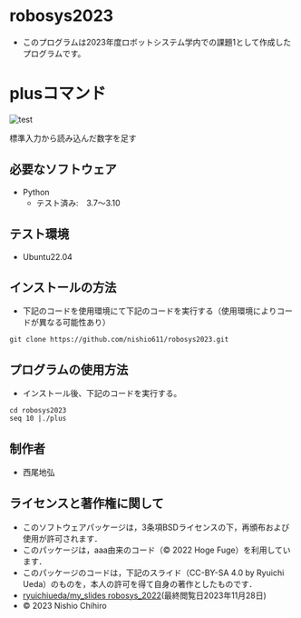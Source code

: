 # robosys2023
 * このプログラムは2023年度ロボットシステム学内での課題1として作成したプログラムです。

# plusコマンド
![test](https://github.com/nishio611/robosys2023/actions/workflows/test.yml/badge.svg)

標準入力から読み込んだ数字を足す

## 必要なソフトウェア
 * Python
   * テスト済み:　3.7～3.10

## テスト環境
 * Ubuntu22.04

## インストールの方法
 * 下記のコードを使用環境にて下記のコードを実行する（使用環境によりコードが異なる可能性あり）

```
git clone https://github.com/nishio611/robosys2023.git
```
## プログラムの使用方法
 * インストール後、下記のコードを実行する。
```
cd robosys2023
seq 10 |./plus
```
## 制作者
 * 西尾地弘

## ライセンスと著作権に関して
 * このソフトウェアパッケージは，3条項BSDライセンスの下，再頒布および使用が許可されます．
 * このパッケージは，aaa由来のコード（© 2022 Hoge Fuge）を利用しています．
 * このパッケージのコードは，下記のスライド（CC-BY-SA 4.0 by Ryuichi Ueda）のものを，本人の許可を得て自身の著作としたものです．
 * [ryuichiueda/my_slides robosys_2022](https://github.com/ryuichiueda/my_slides/tree/master/robosys_2022)(最終閲覧日2023年11月28日)
 * © 2023 Nishio Chihiro


